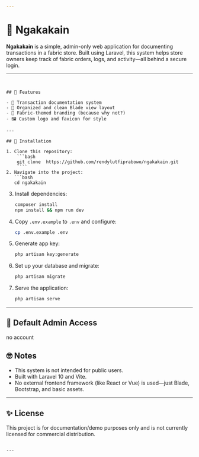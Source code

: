 ```yaml
---

```` 
# 🧵 Ngakakain

**Ngakakain** is a simple, admin-only web application for documenting transactions in a fabric store. Built using Laravel, this system helps store owners keep track of fabric orders, logs, and activity—all behind a secure login.

---
```


## 🔧 Features
 
- 🧾 Transaction documentation system
- 📁 Organized and clean Blade view layout
- 🧵 Fabric-themed branding (because why not?)
- 🖼 Custom logo and favicon for style

---

## 🚀 Installation

1. Clone this repository:
    ```bash
    git clone  https://github.com/rendylutfiprabowo/ngakakain.git
    ````
2. Navigate into the project:
   ```bash
   cd ngakakain
   ```
3. Install dependencies:
   ```bash
   composer install
   npm install && npm run dev
   ```
4. Copy `.env.example` to `.env` and configure:
   ```bash
   cp .env.example .env
   ```
5. Generate app key:
   ```bash
   php artisan key:generate
   ```
6. Set up your database and migrate:
   ```bash
   php artisan migrate
   ```
7. Serve the application:
   ```bash
   php artisan serve
   ```

---

## 🔑 Default Admin Access

no account 

  
## 🤓 Notes

* This system is not intended for public users.
* Built with Laravel 10 and Vite.
* No external frontend framework (like React or Vue) is used—just Blade, Bootstrap, and basic assets.

---

## ✨ License

This project is for documentation/demo purposes only and is not currently licensed for commercial distribution.

```

---
 
